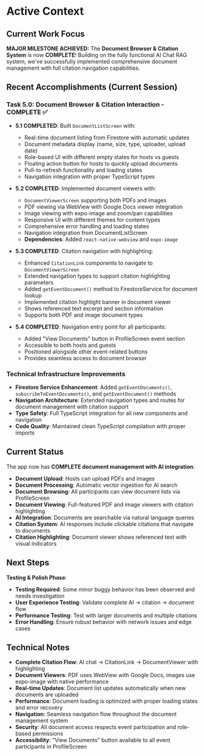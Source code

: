 # Active Context

## Current Work Focus

**MAJOR MILESTONE ACHIEVED:** The **Document Browser & Citation System** is now **COMPLETE**! Building on the fully functional AI Chat RAG system, we've successfully implemented comprehensive document management with full citation navigation capabilities.

## Recent Accomplishments (Current Session)

### Task 5.0: Document Browser & Citation Interaction - COMPLETE ✅
- **5.1 COMPLETED**: Built `DocumentListScreen` with:
  - Real-time document listing from Firestore with automatic updates
  - Document metadata display (name, size, type, uploader, upload date)
  - Role-based UI with different empty states for hosts vs guests
  - Floating action button for hosts to quickly upload documents
  - Pull-to-refresh functionality and loading states
  - Navigation integration with proper TypeScript types

- **5.2 COMPLETED**: Implemented document viewers with:
  - `DocumentViewerScreen` supporting both PDFs and images
  - PDF viewing via WebView with Google Docs viewer integration
  - Image viewing with expo-image and zoom/pan capabilities
  - Responsive UI with different themes for content types
  - Comprehensive error handling and loading states
  - Navigation integration from DocumentListScreen
  - **Dependencies**: Added `react-native-webview` and `expo-image`

- **5.3 COMPLETED**: Citation navigation with highlighting:
  - Enhanced `CitationLink` components to navigate to `DocumentViewerScreen`
  - Extended navigation types to support citation highlighting parameters
  - Added `getEventDocument()` method to FirestoreService for document lookup
  - Implemented citation highlight banner in document viewer
  - Shows referenced text excerpt and section information
  - Supports both PDF and image document types

- **5.4 COMPLETED**: Navigation entry point for all participants:
  - Added "View Documents" button in ProfileScreen event section
  - Accessible to both hosts and guests
  - Positioned alongside other event-related buttons
  - Provides seamless access to document browser

### Technical Infrastructure Improvements
- **Firestore Service Enhancement**: Added `getEventDocuments()`, `subscribeToEventDocuments()`, and `getEventDocument()` methods
- **Navigation Architecture**: Extended navigation types and routes for document management with citation support
- **Type Safety**: Full TypeScript integration for all new components and navigation
- **Code Quality**: Maintained clean TypeScript compilation with proper imports

## Current Status

The app now has **COMPLETE document management with AI integration**:
- **Document Upload**: Hosts can upload PDFs and images
- **Document Processing**: Automatic vector ingestion for AI search
- **Document Browsing**: All participants can view document lists via ProfileScreen
- **Document Viewing**: Full-featured PDF and image viewers with citation highlighting
- **AI Integration**: Documents are searchable via natural language queries
- **Citation System**: AI responses include clickable citations that navigate to documents
- **Citation Highlighting**: Document viewer shows referenced text with visual indicators

## Next Steps

**Testing & Polish Phase**:
- **Testing Required**: Some minor buggy behavior has been observed and needs investigation
- **User Experience Testing**: Validate complete AI → citation → document flow
- **Performance Testing**: Test with larger documents and multiple citations
- **Error Handling**: Ensure robust behavior with network issues and edge cases

## Technical Notes

- **Complete Citation Flow**: AI chat → CitationLink → DocumentViewer with highlighting
- **Document Viewers**: PDF uses WebView with Google Docs, images use expo-image with native performance
- **Real-time Updates**: Document list updates automatically when new documents are uploaded
- **Performance**: Document loading is optimized with proper loading states and error recovery
- **Navigation**: Seamless navigation flow throughout the document management system
- **Security**: All document access respects event participation and role-based permissions
- **Accessibility**: "View Documents" button available to all event participants in ProfileScreen 